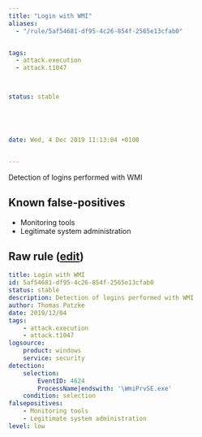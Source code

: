 ```yaml
---
title: "Login with WMI"
aliases:
  - "/rule/5af54681-df95-4c26-854f-2565e13cfab0"


tags:
  - attack.execution
  - attack.t1047



status: stable





date: Wed, 4 Dec 2019 11:13:04 +0100


---
```


Detection of logins performed with WMI

<!--more-->


## Known false-positives

* Monitoring tools
* Legitimate system administration




## Raw rule ([edit](https://github.com/SigmaHQ/sigma/edit/master/rules/windows/builtin/security/win_susp_wmi_login.yml))
```yaml
title: Login with WMI
id: 5af54681-df95-4c26-854f-2565e13cfab0
status: stable
description: Detection of logins performed with WMI
author: Thomas Patzke
date: 2019/12/04
tags:
    - attack.execution
    - attack.t1047
logsource:
    product: windows
    service: security
detection:
    selection:
        EventID: 4624
        ProcessName|endswith: '\WmiPrvSE.exe'
    condition: selection
falsepositives:
    - Monitoring tools
    - Legitimate system administration
level: low

```
